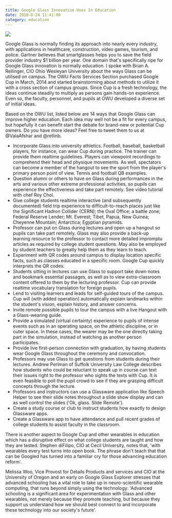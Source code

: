 ```yaml
---
title: Google Glass Innovative Uses In Education
date: 2018-8-24 11:41:00
category: education
---
```


![](/images/4.jpg)

Google Glass is normally finding its approach into nearly every industry, with applications in healthcare, construction, video games, tourism, and police. Gartner believes that smartglasses helps you to save the field provider industry $1 billion per year. One domain that's specifically ripe for Google Glass innovation is normally education. I spoke with Brian A. Rellinger, CIO Ohio Wesleyan University about the ways Glass can be utilised on campus. The OWU Facts Services Section purchased Google Cup in March, 2014 and started brainstorming about methods to utilize it with a cross section of campus groups. Since Cup is a fresh technology, the ideas continue steadily to multiply as persons gain hands-on experience. Even so, the faculty, personnel, and pupils at OWU developed a diverse set of initial ideas.

<!-- more -->

Based on the OWU list, listed below are 14 ways that Google Glass can improve higher education. Each idea may well not be a fit for every campus, but hopefully it can benefit start the debate for brand-new or potential Cup owners. Do you have more ideas? Feel free to tweet them to us at @ValaAfshar and @rellinb.

- Incorporate Glass into university athletics. Football, baseball, basketball players, for instance, can wear Cup during practice. The trainer can provide them realtime guidelines. Players can viewpoint recordings to comprehend their head and physique movements. As well, spectators can become a member of the hangout to see the sport from the player's primary person point of view. Tennis and football QB examples.
- Question alumni or others to have on Glass during performances in the arts and various other extreme professional activities, so pupils can experience the effectiveness and take part remotely. See video tutorial with chef Roy Choi.
- Give college students realtime interactive (and subsequently documented) field trip experience to difficult-to-reach places just like the Significant Hadron Collider (CERN); the Oval Office; a battle zone; Federal Reserve Lender; Mt. Everest; Tibet, Papua, New Guinea; Cheyenne Mountain; Antarctica; Egyptian pyramids.
- Professor can put on Glass during lectures and open up a hangout so pupils can take part remotely. Glass may also provide a back-up learning resource to the professor to contact more detailed impromptu articles as required by college student questions. May also be employed by student teachers to greatly help them as they learn to teach.
- Experiment with QR codes around campus to display location specific facts, such as classes educated in a specific room. Google Cup quickly interprets the QR codes.
- Students sitting in lectures can use Glass to support take down notes and bookmark essential passages, as well as to view extra-classroom content offered to them by the lecturing professor. Cup can provide realtime vocabulary translation for foreign pupils.
- Lend to visiting learners and leads for self-guided tours of the campus. Cup will (with added operation) automatically explain landmarks within the student's vision, explain history, and answer concerns.
- Invite remote possible pupils to tour the campus with a live Hangout with a Glass-wearing guide.
- Provide a simulated (virtual certainty) experience to pupils of intense events such as in an operating space, on the athletic discipline, or in outer space. In these cases, the wearer may be the one directly taking part in the simulation, instead of watching as another person participates.
- Provide live first-person connection with graduation, by having students wear Google Glass throughout the ceremony and convocation.
- Professors may use Glass to get questions from students during their lectures. Andrew Perlman of Suffolk University Law College describes how students who could be reluctant to speak up in course can text their issues right to the professor who sights the texts with Cup. It is even feasible to poll the pupil crowd to see if they are grasping difficult concepts through the lecture.
- Professors and instructors can use a Glassware application like Speech Helper to see their slide notes throughout a slide show display and can as well control the slides ('Ok, glass. Slide Remote').
- Create a study course or club to instruct students how exactly to design Glassware apps.
- Create a Glassware app to have attendance and pull recent grades of college students to assist faculty in the classroom.

There is another aspect to Google Cup and other wearables in education which has a disruptive effect on what college students are taught and how they are tested. Stephen diFilipo, CIO at Cecil University, notes that, 'with wearables every test turns into open book. The phrase don't teach that that can be Googled has turned into a familiar cry for those advancing education reform'.

Melissa Woo, Vice Provost for Details Products and services and CIO at the University of Oregon and an early on Google Glass Explorer stresses that advanced schooling has a vital role to take up in neuro-scientific wearable computing, that runs beyond simply using the technology: 'Advanced schooling is a significant area for experimentation with Glass and other wearables, not merely because they promote teaching, but because they support us understand how we should best connect to and incorporate these technology into our society's future'.
